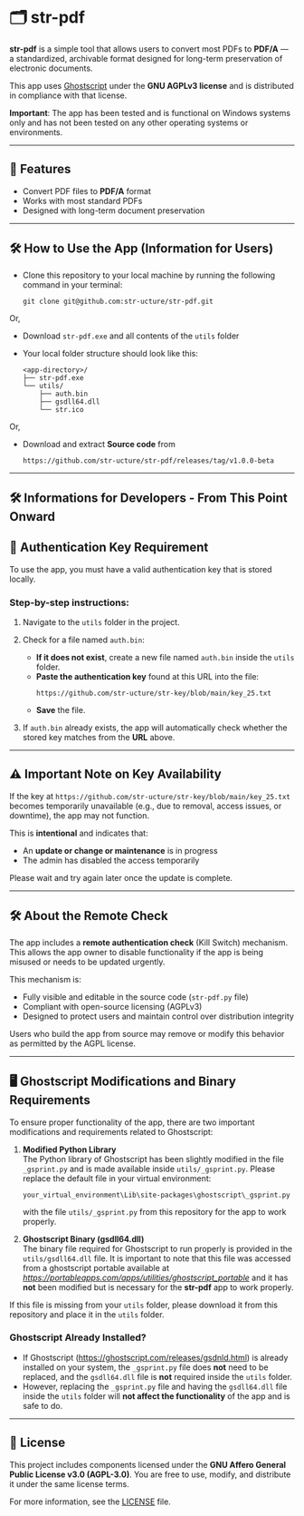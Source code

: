 # 🗂️ str-pdf

**str-pdf** is a simple tool that allows users to convert most PDFs to **PDF/A** — a standardized, archivable format designed for long-term preservation of electronic documents.

This app uses [Ghostscript](https://www.ghostscript.com/) under the **GNU AGPLv3 license** and is distributed in compliance with that license.

**Important**: The app has been tested and is functional on Windows systems only and has not been tested on any other operating systems or environments.

---

## 🔧 Features

- Convert PDF files to **PDF/A** format
- Works with most standard PDFs
- Designed with long-term document preservation

---

## 🛠️ How to Use the App (Information for Users)

- Clone this repository to your local machine by running the following command in your terminal:
  ```
  git clone git@github.com:str-ucture/str-pdf.git
  ```

Or,

- Download `str-pdf.exe` and all contents of the `utils` folder
- Your local folder structure should look like this:

  ```
  <app-directory>/
  ├── str-pdf.exe
  └── utils/
      ├── auth.bin
      ├── gsdll64.dll
      └── str.ico
  ```

Or,

- Download and extract **Source code** from
  ```
  https://github.com/str-ucture/str-pdf/releases/tag/v1.0.0-beta
  ```

---

## 🛠️ Informations for Developers - From This Point Onward

## 🔑 Authentication Key Requirement

To use the app, you must have a valid authentication key that is stored locally.

### Step-by-step instructions:

1. Navigate to the `utils` folder in the project.
2. Check for a file named `auth.bin`:

   - **If it does not exist**, create a new file named `auth.bin` inside the `utils` folder.
   - **Paste the authentication key** found at this URL into the file:
     ```
     https://github.com/str-ucture/str-key/blob/main/key_25.txt
     ```
   - **Save** the file.

3. If `auth.bin` already exists, the app will automatically check whether the stored key matches from the **URL** above.

---

## ⚠️ Important Note on Key Availability

If the key at `https://github.com/str-ucture/str-key/blob/main/key_25.txt` becomes temporarily unavailable (e.g., due to removal, access issues, or downtime), the app may not function.

This is **intentional** and indicates that:

- An **update or change or maintenance** is in progress
- The admin has disabled the access temporarily

Please wait and try again later once the update is complete.

---

## 🛠️ About the Remote Check

The app includes a **remote authentication check** (Kill Switch) mechanism. This allows the app owner to disable functionality if the app is being misused or needs to be updated urgently.

This mechanism is:

- Fully visible and editable in the source code (`str-pdf.py` file)
- Compliant with open-source licensing (AGPLv3)
- Designed to protect users and maintain control over distribution integrity

Users who build the app from source may remove or modify this behavior as permitted by the AGPL license.

---

## 🖥️ Ghostscript Modifications and Binary Requirements

To ensure proper functionality of the app, there are two important modifications and requirements related to Ghostscript:

1. **Modified Python Library**  
   The Python library of Ghostscript has been slightly modified in the file `_gsprint.py` and is made available inside `utils/_gsprint.py`. Please replace the default file in your virtual environment:

   ```
   your_virtual_environment\Lib\site-packages\ghostscript\_gsprint.py
   ```

   with the file `utils/_gsprint.py` from this repository for the app to work properly.

2. **Ghostscript Binary (gsdll64.dll)**  
   The binary file required for Ghostscript to run properly is provided in the `utils/gsdll64.dll` file. It is important to note that this file was accessed from a ghostscript portable available at *https://portableapps.com/apps/utilities/ghostscript_portable* and it has **not** been modified but is necessary for the **str-pdf** app to work properly.

If this file is missing from your `utils` folder, please download it from this repository and place it in the `utils` folder.

### Ghostscript Already Installed?

- If Ghostscript (https://ghostscript.com/releases/gsdnld.html) is already installed on your system, the `_gsprint.py` file does **not** need to be replaced, and the `gsdll64.dll` file is **not** required inside the `utils` folder.
- However, replacing the `_gsprint.py` file and having the `gsdll64.dll` file inside the `utils` folder will **not affect the functionality** of the app and is safe to do.

---

## 📄 License

This project includes components licensed under the **GNU Affero General Public License v3.0 (AGPL-3.0)**. You are free to use, modify, and distribute it under the same license terms.

For more information, see the [LICENSE](./LICENSE) file.
